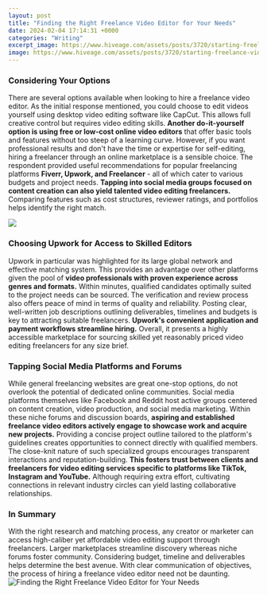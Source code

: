 ```yaml
---
layout: post
title: "Finding the Right Freelance Video Editor for Your Needs"
date: 2024-02-04 17:14:31 +0000
categories: "Writing"
excerpt_image: https://www.hiveage.com/assets/posts/3720/starting-freelance-video-editing.jpg
image: https://www.hiveage.com/assets/posts/3720/starting-freelance-video-editing.jpg
---
```


### Considering Your Options
There are several options available when looking to hire a freelance video editor. As the initial response mentioned, you could choose to edit videos yourself using desktop video editing software like CapCut. This allows full creative control but requires video editing skills. **Another do-it-yourself option is using free or low-cost online video editors** that offer basic tools and features without too steep of a learning curve. 
However, if you want professional results and don't have the time or expertise for self-editing, hiring a freelancer through an online marketplace is a sensible choice. The respondent provided useful recommendations for popular freelancing platforms **Fiverr, Upwork, and Freelancer** - all of which cater to various budgets and project needs. **Tapping into social media groups focused on content creation can also yield talented video editing freelancers.** Comparing features such as cost structures, reviewer ratings, and portfolios helps identify the right match.

![](https://ddiy.co/wp-content/uploads/freelance-websites-for-video-editors.jpg)
### Choosing Upwork for Access to Skilled Editors
Upwork in particular was highlighted for its large global network and effective matching system. This provides an advantage over other platforms given the pool of **video professionals with proven experience across genres and formats.** Within minutes, qualified candidates optimally suited to the project needs can be sourced. The verification and review process also offers peace of mind in terms of quality and reliability. 
Posting clear, well-written job descriptions outlining deliverables, timelines and budgets is key to attracting suitable freelancers. **Upwork's convenient application and payment workflows streamline hiring.** Overall, it presents a highly accessible marketplace for sourcing skilled yet reasonably priced video editing freelancers for any size brief.
### Tapping Social Media Platforms and Forums 
While general freelancing websites are great one-stop options, do not overlook the potential of dedicated online communities. Social media platforms themselves like Facebook and Reddit host active groups centered on content creation, video production, and social media marketing. 
Within these niche forums and discussion boards, **aspiring and established freelance video editors actively engage to showcase work and acquire new projects.** Providing a concise project outline tailored to the platform's guidelines creates opportunities to connect directly with qualified members. 
The close-knit nature of such specialized groups encourages transparent interactions and reputation-building. **This fosters trust between clients and freelancers for video editing services specific to platforms like TikTok, Instagram and YouTube.** Although requiring extra effort, cultivating connections in relevant industry circles can yield lasting collaborative relationships.
### In Summary
With the right research and matching process, any creator or marketer can access high-caliber yet affordable video editing support through freelancers. Larger marketplaces streamline discovery whereas niche forums foster community. Considering budget, timeline and deliverables helps determine the best avenue. With clear communication of objectives, the process of hiring a freelance video editor need not be daunting.
![Finding the Right Freelance Video Editor for Your Needs](https://www.hiveage.com/assets/posts/3720/starting-freelance-video-editing.jpg)